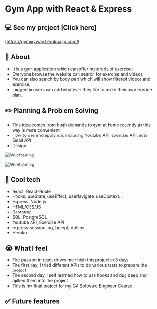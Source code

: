 # Gym App with React & Express

## :computer: See my project [Click here]
(https://gymmyway.herokuapp.com/)



## :page_facing_up: About
- It is a gym application which can offer hundreds of exercise;
- Everyone browse the website can search for exercise and videos;
- You can also search by body part which will show filtered videos and exercise; 
- Logged in users can add whatever they like to make their own exerice plan. 


## :pencil2: Planning & Problem Solving
- This idea comes from hugh demands to gym at home recently as this way is more convenient
- How to use and apply api, including Youtube API, exercise API, auto Email API
- Design 



![Wireframing](https://i.ibb.co/3kfdfpz/home-page.png)

![Wireframing](https://i.ibb.co/gR5B3md/page2.png)

## :rocket: Cool tech
- React, React-Route
- Hooks: useState, useEffect, useNavigate, useContext...
- Express, Node.js
- HTML/CSS/JS
- Bootstrap
- SQL, PostgreSQL
- Youtube API, Exercise API
- express-session, pg, bcrypt, dotenv
- Heroku

## :sob: What I feel
- The passion in react drives me finish this project in 3 days
- The first day, I tried different APIs to do various tests to prepare the project
- The second day, I self learned how to use hooks and dug deep and apllied them into the project
- This is my final project for my GA Software Engineer Course

## :white_check_mark: Future features

